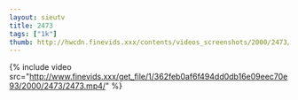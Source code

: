 ```yaml
--- 
layout: sieutv
title: 2473
tags: ["1k"]
thumb: http://hwcdn.finevids.xxx/contents/videos_screenshots/2000/2473/preview.mp4.jpg
---
```

{% include video src="http://www.finevids.xxx/get_file/1/362feb0af6f494dd0db16e09eec70e93/2000/2473/2473.mp4/" %} 
